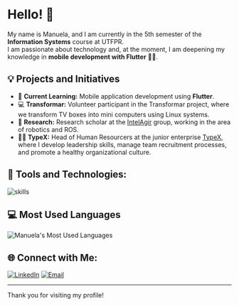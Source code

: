 # Hello! 👋

My name is Manuela, and I am currently in the 5th semester of the **Information Systems** course at UTFPR.  
I am passionate about technology and, at the moment, I am deepening my knowledge in **mobile development with Flutter** 📱🚀.

## 💡 Projects and Initiatives

- 🌱 **Current Learning:** Mobile application development using **Flutter**.
- 💻 **Transformar:** Volunteer participant in the Transformar project, where we transform TV boxes into mini computers using Linux systems.
- 🔬 **Research:** Research scholar at the [IntelAgir](https://github.com/IntelAgir-Research-Group) group, working in the area of robotics and ROS.
- 👩‍💼 **TypeX:** Head of Human Resourcers at the junior enterprise [TypeX](https://github.com/ejTypeX), where I develop leadership skills, manage team recruitment processes, and promote a healthy organizational culture.

## 🔧 Tools and Technologies:
  <img src="https://skillicons.dev/icons?i=cpp,py,html,css,js,nodejs,mysql,github,figma" alt="skills">


## 💻 Most Used Languages


  <img src="https://github-readme-stats.vercel.app/api/top-langs/?username=binbaragi&layout=compact&theme=highcontrast" alt="Manuela's Most Used Languages"/>


## 🌐 Connect with Me:
[![LinkedIn](https://img.shields.io/badge/LinkedIn-0A66C2?style=for-the-badge&logo=linkedin&logoColor=white)](www.linkedin.com/in/manuela-bechara-cannizza-841964296)
[![Email](https://img.shields.io/badge/Email-D14836?style=for-the-badge&logo=gmail&logoColor=white)](mailto:manucannizza@gmail.com)

---

Thank you for visiting my profile!

